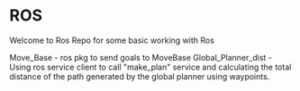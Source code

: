# ROS

Welcome to Ros Repo for some basic working with Ros 

Move_Base - ros pkg to send goals to MoveBase 
Global_Planner_dist - Using ros service client to call "make_plan" service and calculating the total distance of the path generated by the global planner using waypoints. 
